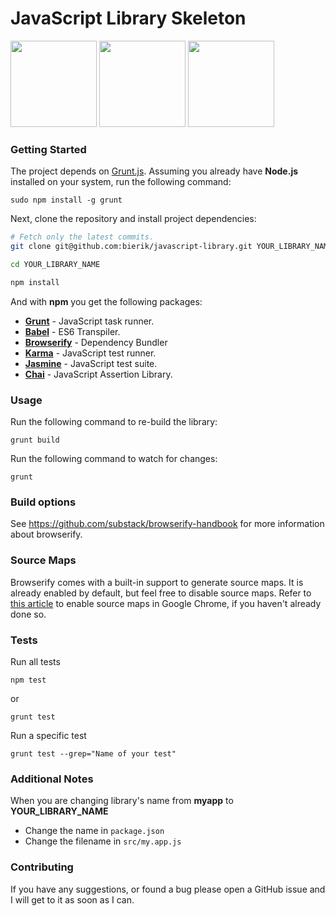 # JavaScript Library Skeleton


<img src="https://jordankasper.com/images/grunt-logo.png" height="138">
<img src="http://www.braveterry.com/wp-content/uploads/2014/11/wizard.png" height="138">
<img src="https://raw.githubusercontent.com/babel/logo/master/babel.png" height="138">

### Getting Started
The project depends on [Grunt.js](http://gruntjs.com). Assuming
you already have **Node.js** installed on your system, run the following command:

```
sudo npm install -g grunt
```

Next, clone the repository and install project dependencies:
```bash
# Fetch only the latest commits.
git clone git@github.com:bierik/javascript-library.git YOUR_LIBRARY_NAME

cd YOUR_LIBRARY_NAME

npm install
```

And with **npm** you get the following packages:
- [**Grunt**](http://gruntjs.com/) - JavaScript task runner.
- [**Babel**](https://babeljs.io/) - ES6 Transpiler.
- [**Browserify**](http://browserify.org/) - Dependency Bundler
- [**Karma**](http://karma-runner.github.io/) - JavaScript test runner.
- [**Jasmine**](http://jasmine.github.io/) - JavaScript test suite.
- [**Chai**](http://chaijs.com/) - JavaScript Assertion Library.

### Usage

Run the following command to re-build the library:
```
grunt build
```

Run the following command to watch for changes:
```
grunt
```

### Build options

See https://github.com/substack/browserify-handbook for more information about browserify.

### Source Maps

Browserify comes with a built-in support to generate source maps. It is already enabled by default, but feel free to disable source maps. Refer to [this article](https://developers.google.com/chrome-developer-tools/docs/javascript-debugging#source-maps)
to enable source maps in Google Chrome, if you haven't already done so.

### Tests
Run all tests
```
npm test
```
or
```
grunt test
```

Run a specific test
```
grunt test --grep="Name of your test"
```
### Additional Notes

When you are changing library's name from **myapp** to **YOUR_LIBRARY_NAME**
- Change the name in `package.json`
- Change the filename in `src/my.app.js`

### Contributing
If you have any suggestions, or found a bug please open a GitHub issue and I will
get to it as soon as I can.
